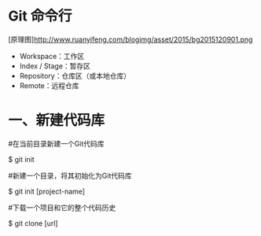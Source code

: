 Git 命令行
====

[原理图]http://www.ruanyifeng.com/blogimg/asset/2015/bg2015120901.png

- Workspace：工作区
- Index / Stage：暂存区
- Repository：仓库区（或本地仓库）
- Remote：远程仓库

一、新建代码库
====
#在当前目录新建一个Git代码库

$ git init

#新建一个目录，将其初始化为Git代码库

$ git init [project-name]

#下载一个项目和它的整个代码历史

$ git clone [url]